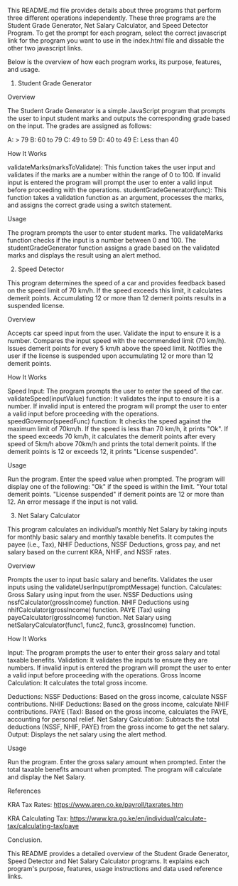 
This README.md file provides details about three programs that perform three different operations independently. These three programs are the Student Grade Generator, Net Salary Calculator, and Speed Detector Program. To get the prompt for each program, select the correct javascript link for the program you want to use in the index.html file and dissable the other two javascript links. 

Below is the overview of how each program works, its purpose, features, and usage.

1. Student Grade Generator

Overview

The Student Grade Generator is a simple JavaScript program that prompts the user to input student marks and outputs the corresponding grade based on the input. The grades are assigned as follows:

A: > 79
B: 60 to 79
C: 49 to 59
D: 40 to 49
E: Less than 40

How It Works

validateMarks(marksToValidate): This function takes the user input and validates if the marks are a number within the range of 0 to 100.
If invalid input is entered the program will prompt the user to enter a valid input before proceeding with the operations.
studentGradeGenerator(func): This function takes a validation function as an argument, processes the marks, and assigns the correct grade using a switch statement.

Usage

The program prompts the user to enter student marks.
The validateMarks function checks if the input is a number between 0 and 100.
The studentGradeGenerator function assigns a grade based on the validated marks and displays the result using an alert method.


2. Speed Detector 

This program determines the speed of a car and provides feedback based on the speed limit of 70 km/h. If the speed exceeds this limit, it calculates demerit points. Accumulating 12 or more than 12 demerit points results in a suspended license.

Overview

Accepts car speed input from the user.
Validate the input to ensure it is a number.
Compares the input speed with the recommended limit (70 km/h).
Issues demerit points for every 5 km/h above the speed limit.
Notifies the user if the license is suspended upon accumulating 12 or more than 12 demerit points.

How It Works

Speed Input: The program prompts the user to enter the speed of the car.
validateSpeed(inputValue) function: It validates the input to ensure it is a number.
If invalid input is entered the program will prompt the user to enter a valid input before proceeding with the operations.
speedGovernor(speedFunc) function: It checks the speed against the maximum limit of 70km/h.
If the speed is less than 70 km/h, it prints "Ok".
If the speed exceeds 70 km/h, it calculates the demerit points after every speed of 5km/h above 70km/h and prints the total demerit points.
If the demerit points is 12 or exceeds 12, it prints "License suspended".

Usage

Run the program.
Enter the speed value when prompted.
The program will display one of the following:
 "Ok" if the speed is within the limit.
 "Your total demerit points.
"License suspended" if demerit points are 12 or more than 12.
An error message if the input is not valid.


3. Net Salary Calculator

This program calculates an individual’s monthly Net Salary by taking inputs for monthly basic salary and monthly taxable benefits. It computes the payee (i.e., Tax), NHIF Deductions, NSSF Deductions, gross pay, and net salary based on the current KRA, NHIF, and NSSF rates.

Overview

Prompts the user to input basic salary and benefits.
Validates the user inputs using the validateUserInput(promptMessage) function.
Calculates:
 Gross Salary using input from the user.
NSSF Deductions using nssfCalculator(grossIncome) function.
NHIF Deductions using nhifCalculator(grossIncome) function.
PAYE (Tax) using payeCalculator(grossIncome) function.
Net Salary using netSalaryCalculator(func1, func2, func3, grossIncome) function.

How It Works

Input: The program prompts the user to enter their gross salary and total taxable benefits.
Validation: It validates the inputs to ensure they are numbers.
If invalid input is entered the program will prompt the user to enter a valid input before proceeding with the operations.
Gross Income Calculation: It calculates the total gross income.
 
Deductions:
NSSF Deductions: Based on the gross income, calculate NSSF contributions.
NHIF Deductions: Based on the gross income, calculate NHIF contributions.
PAYE (Tax): Based on the gross income, calculates the PAYE, accounting for personal relief.
Net Salary Calculation: Subtracts the total deductions (NSSF, NHIF, PAYE) from the gross income to get the net salary.
    Output: Displays the net salary using the alert method.

Usage

Run the program.
Enter the gross salary amount when prompted.
Enter the total taxable benefits amount when prompted.
The program will calculate and display the Net Salary.


References

KRA Tax Rates: https://www.aren.co.ke/payroll/taxrates.htm

KRA Calculating Tax: https://www.kra.go.ke/en/individual/calculate-tax/calculating-tax/paye




Conclusion.

This README provides a detailed overview of the Student Grade Generator, Speed Detector and Net Salary Calculator programs. It explains each program's purpose, features, usage instructions and data used reference links.

  
